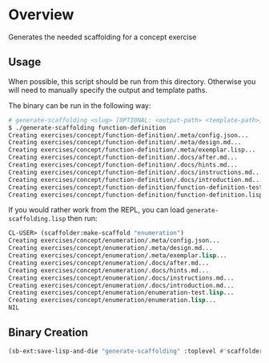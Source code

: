 # Overview

Generates the needed scaffolding for a concept exercise

## Usage

When possible, this script should be run from this directory. Otherwise you will
need to manually specify the output and template paths.

The binary can be run in the following way:

```bash
# generate-scaffolding <slug> [OPTIONAL: <output-path> <template-path>]
$ ./generate-scaffolding function-definition
Creating exercises/concept/function-definition/.meta/config.json...
Creating exercises/concept/function-definition/.meta/design.md...
Creating exercises/concept/function-definition/.meta/exemplar.lisp...
Creating exercises/concept/function-definition/.docs/after.md...
Creating exercises/concept/function-definition/.docs/hints.md...
Creating exercises/concept/function-definition/.docs/instructions.md...
Creating exercises/concept/function-definition/.docs/introduction.md...
Creating exercises/concept/function-definition/function-definition-test.lisp...
Creating exercises/concept/function-definition/function-definition.lisp...
```

If you would rather work from the REPL, you can load `generate-scaffolding.lisp`
then run:

```lisp
CL-USER> (scaffolder:make-scaffold "enumeration")
Creating exercises/concept/enumeration/.meta/config.json...
Creating exercises/concept/enumeration/.meta/design.md...
Creating exercises/concept/enumeration/.meta/exemplar.lisp...
Creating exercises/concept/enumeration/.docs/after.md...
Creating exercises/concept/enumeration/.docs/hints.md...
Creating exercises/concept/enumeration/.docs/instructions.md...
Creating exercises/concept/enumeration/.docs/introduction.md...
Creating exercises/concept/enumeration/enumeration-test.lisp...
Creating exercises/concept/enumeration/enumeration.lisp...
NIL
```

## Binary Creation

```lisp
(sb-ext:save-lisp-and-die "generate-scaffolding" :toplevel #'scaffolder::main :executable t :compression 9)
```
